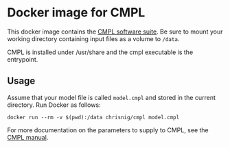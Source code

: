 # Docker image for CMPL

This docker image contains the [CMPL software suite](http://coliop.org/). Be sure to mount your working directory containing input files as a volume to `/data`.

CMPL is installed under /usr/share and the cmpl executable is the entrypoint.

## Usage

Assume that your model file is called `model.cmpl` and stored in the current directory. Run Docker as follows:

	docker run --rm -v $(pwd):/data chrisnig/cmpl model.cmpl
For more documentation on the parameters to supply to CMPL, see the [CMPL manual](http://www.coliop.org/_download/CMPL.pdf).
